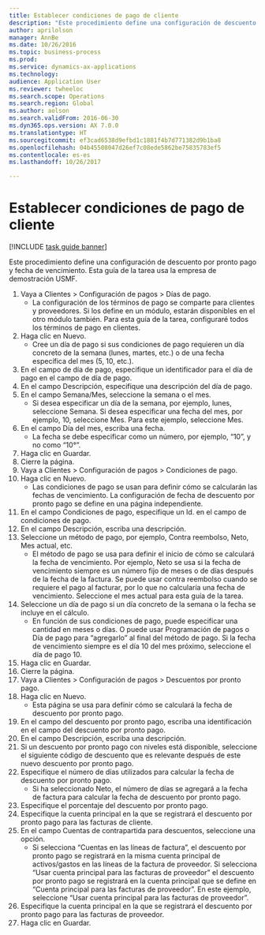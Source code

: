 ```yaml
--- 
title: Establecer condiciones de pago de cliente
description: "Este procedimiento define una configuración de descuento por pronto pago y fecha de vencimiento."
author: aprilolson
manager: AnnBe
ms.date: 10/26/2016
ms.topic: business-process
ms.prod: 
ms.service: dynamics-ax-applications
ms.technology: 
audience: Application User
ms.reviewer: twheeloc
ms.search.scope: Operations
ms.search.region: Global
ms.author: aolson
ms.search.validFrom: 2016-06-30
ms.dyn365.ops.version: AX 7.0.0
ms.translationtype: HT
ms.sourcegitcommit: ef3cad6538d9efbd1c1881f4b7d771382d9b1ba8
ms.openlocfilehash: 04b45508047d26ef7c08ede5862be75835783ef5
ms.contentlocale: es-es
ms.lasthandoff: 10/26/2017

---
```

# <a name="establish-customer-payment-terms"></a>Establecer condiciones de pago de cliente

[!INCLUDE [task guide banner](../../includes/task-guide-banner.md)]

Este procedimiento define una configuración de descuento por pronto pago y fecha de vencimiento. Esta guía de la tarea usa la empresa de demostración USMF.

1. Vaya a Clientes > Configuración de pagos > Días de pago.
    * La configuración de los términos de pago se comparte para clientes y proveedores. Si los define en un módulo, estarán disponibles en el otro módulo también. Para esta guía de la tarea, configuraré todos los términos de pago en clientes.  
2. Haga clic en Nuevo.
    * Cree un día de pago si sus condiciones de pago requieren un día concreto de la semana (lunes, martes, etc.) o de una fecha específica del mes (5, 10, etc.).  
3. En el campo de día de pago, especifique un identificador para el día de pago en el campo de día de pago.
4. En el campo Descripción, especifique una descripción del día de pago.
5. En el campo Semana/Mes, seleccione la semana o el mes.
    * Si desea especificar un día de la semana, por ejemplo, lunes, seleccione Semana. Si desea especificar una fecha del mes, por ejemplo, 10, seleccione Mes. Para este ejemplo, seleccione Mes.  
6. En el campo Día del mes, escriba una fecha.
    * La fecha se debe especificar como un número, por ejemplo, “10”, y no como “10°”.  
7. Haga clic en Guardar.
8. Cierre la página.
9. Vaya a Clientes > Configuración de pagos > Condiciones de pago.
10. Haga clic en Nuevo.
    * Las condiciones de pago se usan para definir cómo se calcularán las fechas de vencimiento. La configuración de fecha de descuento por pronto pago se define en una página independiente.  
11. En el campo Condiciones de pago, especifique un Id. en el campo de condiciones de pago.
12. En el campo Descripción, escriba una descripción.
13. Seleccione un método de pago, por ejemplo, Contra reembolso, Neto, Mes actual, etc.
    * El método de pago se usa para definir el inicio de cómo se calculará la fecha de vencimiento.  Por ejemplo, Neto se usa si la fecha de vencimiento siempre es un número fijo de meses o de días después de la fecha de la factura. Se puede usar contra reembolso cuando se requiere el pago al facturar, por lo que no calcularía una fecha de vencimiento. Seleccione el mes actual para esta guía de la tarea.  
14. Seleccione un día de pago si un día concreto de la semana o la fecha se incluye en el cálculo.
    * En función de sus condiciones de pago, puede especificar una cantidad en meses o días. O puede usar Programación de pagos o Día de pago para “agregarlo” al final del método de pago. Si la fecha de vencimiento siempre es el día 10 del mes próximo, seleccione el día de pago 10.  
15. Haga clic en Guardar.
16. Cierre la página.
17. Vaya a Clientes > Configuración de pagos > Descuentos por pronto pago.
18. Haga clic en Nuevo.
    * Esta página se usa para definir cómo se calculará la fecha de descuento por pronto pago.  
19. En el campo del descuento por pronto pago, escriba una identificación en el campo del descuento por pronto pago.
20. En el campo Descripción, escriba una descripción.
21. Si un descuento por pronto pago con niveles está disponible, seleccione el siguiente código de descuento que es relevante después de este nuevo descuento por pronto pago.
22. Especifique el número de días utilizados para calcular la fecha de descuento por pronto pago.
    * Si ha seleccionado Neto, el número de días se agregará a la fecha de factura para calcular la fecha de descuento por pronto pago.  
23. Especifique el porcentaje del descuento por pronto pago.
24. Especifique la cuenta principal en la que se registrará el descuento por pronto pago para las facturas de cliente.
25. En el campo Cuentas de contrapartida para descuentos, seleccione una opción.
    * Si selecciona “Cuentas en las líneas de factura”, el descuento por pronto pago se registrará en la misma cuenta principal de activos/gastos en las líneas de la factura de proveedor. Si selecciona “Usar cuenta principal para las facturas de proveedor” el descuento por pronto pago se registrará en la cuenta principal que se define en “Cuenta principal para las facturas de proveedor”. En este ejemplo, seleccione “Usar cuenta principal para las facturas de proveedor”.  
26. Especifique la cuenta principal en la que se registrará el descuento por pronto pago para las facturas de proveedor.
27. Haga clic en Guardar.


